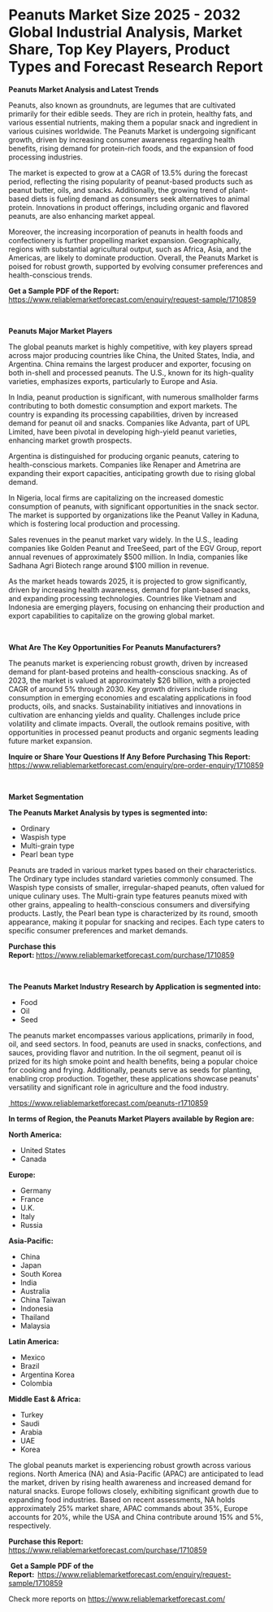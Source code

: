 <p><h1>Peanuts Market Size 2025 - 2032 Global Industrial Analysis, Market Share, Top Key Players, Product Types and Forecast Research Report</h1></p><p><strong>Peanuts Market Analysis and Latest Trends</strong></p>
<p><p>Peanuts, also known as groundnuts, are legumes that are cultivated primarily for their edible seeds. They are rich in protein, healthy fats, and various essential nutrients, making them a popular snack and ingredient in various cuisines worldwide. The Peanuts Market is undergoing significant growth, driven by increasing consumer awareness regarding health benefits, rising demand for protein-rich foods, and the expansion of food processing industries.</p><p>The market is expected to grow at a CAGR of 13.5% during the forecast period, reflecting the rising popularity of peanut-based products such as peanut butter, oils, and snacks. Additionally, the growing trend of plant-based diets is fueling demand as consumers seek alternatives to animal protein. Innovations in product offerings, including organic and flavored peanuts, are also enhancing market appeal.</p><p>Moreover, the increasing incorporation of peanuts in health foods and confectionery is further propelling market expansion. Geographically, regions with substantial agricultural output, such as Africa, Asia, and the Americas, are likely to dominate production. Overall, the Peanuts Market is poised for robust growth, supported by evolving consumer preferences and health-conscious trends.</p></p>
<p><strong>Get a Sample PDF of the Report:&nbsp;</strong> <a href="https://www.reliablemarketforecast.com/enquiry/request-sample/1710859?utm_campaign=3357&utm_medium=2&utm_source=Github&utm_content=ia&utm_term=27032025&utm_id=peanuts">https://www.reliablemarketforecast.com/enquiry/request-sample/1710859</a></p>
<p>&nbsp;</p>
<p><strong>Peanuts Major Market Players</strong></p>
<p><p>The global peanuts market is highly competitive, with key players spread across major producing countries like China, the United States, India, and Argentina. China remains the largest producer and exporter, focusing on both in-shell and processed peanuts. The U.S., known for its high-quality varieties, emphasizes exports, particularly to Europe and Asia.</p><p>In India, peanut production is significant, with numerous smallholder farms contributing to both domestic consumption and export markets. The country is expanding its processing capabilities, driven by increased demand for peanut oil and snacks. Companies like Advanta, part of UPL Limited, have been pivotal in developing high-yield peanut varieties, enhancing market growth prospects.</p><p>Argentina is distinguished for producing organic peanuts, catering to health-conscious markets. Companies like Renaper and Ametrina are expanding their export capacities, anticipating growth due to rising global demand.</p><p>In Nigeria, local firms are capitalizing on the increased domestic consumption of peanuts, with significant opportunities in the snack sector. The market is supported by organizations like the Peanut Valley in Kaduna, which is fostering local production and processing.</p><p>Sales revenues in the peanut market vary widely. In the U.S., leading companies like Golden Peanut and TreeSeed, part of the EGV Group, report annual revenues of approximately $500 million. In India, companies like Sadhana Agri Biotech range around $100 million in revenue.</p><p>As the market heads towards 2025, it is projected to grow significantly, driven by increasing health awareness, demand for plant-based snacks, and expanding processing technologies. Countries like Vietnam and Indonesia are emerging players, focusing on enhancing their production and export capabilities to capitalize on the growing global market.</p></p>
<p>&nbsp;</p>
<p><strong>What Are The Key Opportunities For Peanuts Manufacturers?</strong></p>
<p><p>The peanuts market is experiencing robust growth, driven by increased demand for plant-based proteins and health-conscious snacking. As of 2023, the market is valued at approximately $26 billion, with a projected CAGR of around 5% through 2030. Key growth drivers include rising consumption in emerging economies and escalating applications in food products, oils, and snacks. Sustainability initiatives and innovations in cultivation are enhancing yields and quality. Challenges include price volatility and climate impacts. Overall, the outlook remains positive, with opportunities in processed peanut products and organic segments leading future market expansion.</p></p>
<p><strong>Inquire or Share Your Questions If Any Before Purchasing This Report:</strong> <a href="https://www.reliablemarketforecast.com/enquiry/pre-order-enquiry/1710859?utm_campaign=3357&utm_medium=2&utm_source=Github&utm_content=ia&utm_term=27032025&utm_id=peanuts">https://www.reliablemarketforecast.com/enquiry/pre-order-enquiry/1710859</a></p>
<p>&nbsp;</p>
<p><strong>Market Segmentation</strong></p>
<p><strong>The Peanuts Market Analysis by types is segmented into:</strong></p>
<p><ul><li>Ordinary</li><li>Waspish type</li><li>Multi-grain type</li><li>Pearl bean type</li></ul></p>
<p><p>Peanuts are traded in various market types based on their characteristics. The Ordinary type includes standard varieties commonly consumed. The Waspish type consists of smaller, irregular-shaped peanuts, often valued for unique culinary uses. The Multi-grain type features peanuts mixed with other grains, appealing to health-conscious consumers and diversifying products. Lastly, the Pearl bean type is characterized by its round, smooth appearance, making it popular for snacking and recipes. Each type caters to specific consumer preferences and market demands.</p></p>
<p><strong>Purchase this Report:&nbsp;</strong><a href="https://www.reliablemarketforecast.com/purchase/1710859?utm_campaign=3357&utm_medium=2&utm_source=Github&utm_content=ia&utm_term=27032025&utm_id=peanuts">https://www.reliablemarketforecast.com/purchase/1710859</a></p>
<p>&nbsp;</p>
<p><strong>The Peanuts Market Industry Research by Application is segmented into:</strong></p>
<p><ul><li>Food</li><li>Oil</li><li>Seed</li></ul></p>
<p><p>The peanuts market encompasses various applications, primarily in food, oil, and seed sectors. In food, peanuts are used in snacks, confections, and sauces, providing flavor and nutrition. In the oil segment, peanut oil is prized for its high smoke point and health benefits, being a popular choice for cooking and frying. Additionally, peanuts serve as seeds for planting, enabling crop production. Together, these applications showcase peanuts' versatility and significant role in agriculture and the food industry.</p></p>
<p><a href="https://www.reliablemarketforecast.com/peanuts-r1710859?utm_campaign=3357&utm_medium=2&utm_source=Github&utm_content=ia&utm_term=27032025&utm_id=peanuts">&nbsp;https://www.reliablemarketforecast.com/peanuts-r1710859</a></p>
<p><strong>In terms of Region, the Peanuts Market Players available by Region are:</strong></p>
<p>
    <p> <strong> North America: </strong>
        <ul>
            <li>United States</li>
            <li>Canada</li>
        </ul>
        </p> 
    <p> <strong> Europe: </strong>
        <ul>
            <li>Germany</li>
            <li>France</li>
            <li>U.K.</li>
            <li>Italy</li>
            <li>Russia</li>
        </ul>
        </p> 
    <p> <strong> Asia-Pacific: </strong>
        <ul>
            <li>China</li>
            <li>Japan</li>
            <li>South Korea</li>
            <li>India</li>
            <li>Australia</li>
            <li>China Taiwan</li>
            <li>Indonesia</li>
            <li>Thailand</li>
            <li>Malaysia</li>
        </ul>
        </p> 
    <p> <strong> Latin America: </strong>
        <ul>
            <li>Mexico</li>
            <li>Brazil</li>
            <li>Argentina Korea</li>
            <li>Colombia</li>
        </ul>
        </p> 
    <p> <strong> Middle East & Africa: </strong>
        <ul>
            <li>Turkey</li>
            <li>Saudi</li>
            <li>Arabia</li>
            <li>UAE</li>
            <li>Korea</li>
        </ul>
    </p>
    </p>
<p><p>The global peanuts market is experiencing robust growth across various regions. North America (NA) and Asia-Pacific (APAC) are anticipated to lead the market, driven by rising health awareness and increased demand for natural snacks. Europe follows closely, exhibiting significant growth due to expanding food industries. Based on recent assessments, NA holds approximately 25% market share, APAC commands about 35%, Europe accounts for 20%, while the USA and China contribute around 15% and 5%, respectively.</p></p>
<p><strong>Purchase this Report: </strong><a href="https://www.reliablemarketforecast.com/purchase/1710859?utm_campaign=3357&utm_medium=2&utm_source=Github&utm_content=ia&utm_term=27032025&utm_id=peanuts">https://www.reliablemarketforecast.com/purchase/1710859</a></p>
<p>&nbsp;<strong>Get a Sample PDF of the Report:&nbsp;&nbsp;</strong><a href="https://www.reliablemarketforecast.com/enquiry/request-sample/1710859?utm_campaign=3357&utm_medium=2&utm_source=Github&utm_content=ia&utm_term=27032025&utm_id=peanuts">https://www.reliablemarketforecast.com/enquiry/request-sample/1710859</a></p>
<p><strong></strong></p>
<p>Check more reports on <a href="https://www.reliablemarketforecast.com/?utm_campaign=3357&utm_medium=2&utm_source=Github&utm_content=ia&utm_term=27032025&utm_id=peanuts">https://www.reliablemarketforecast.com/</a></p>